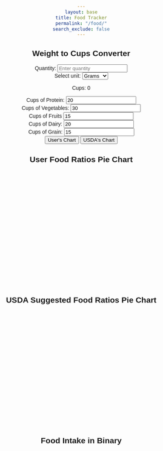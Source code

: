 ```yaml
---
layout: base
title: Food Tracker
permalink: "/food/"
search_exclude: false
---
```

<head>
  <meta charset="UTF-8">
  <meta name="viewport" content="width=device-width, initial-scale=1.0">
  <title>Weight to Cups Converter</title>
  <style>
    body {
      font-family: Arial, sans-serif;
      text-align: center;
      margin: 50px;
    }

    #converter {
      margin-top: 20px;
    }
  </style>
</head>
<body>
  <h2>Weight to Cups Converter</h2>

  <div>
    <label for="quantity">Quantity:</label>
    <input type="number" id="quantity" placeholder="Enter quantity" oninput="convertToCups()">
  </div>

  <div>
    <label for="unit">Select unit:</label>
    <select id="unit" onchange="convertToCups()">
      <option value="grams">Grams</option>
      <option value="ounces">Ounces</option>
      <option value="pounds">Pounds</option>
    </select>
  </div>

  <div id="converter">
    <p id="result">Cups: 0</p>
  </div>

  <script>
    function convertToCups() {
      // Get the value and unit from the input
      var quantity = parseFloat(document.getElementById('quantity').value);
      var unit = document.getElementById('unit').value;

      // Conversion factors
      var gramsToCups = 0.24;
      var ouncesToCups = 0.125;
      var poundsToCups = 2;

      // Perform the conversion
      var cups;
      switch (unit) {
        case 'grams':
          cups = quantity * gramsToCups;
          break;
        case 'ounces':
          cups = quantity * ouncesToCups;
          break;
        case 'pounds':
          cups = quantity * poundsToCups;
          break;
        default:
          cups = 0;
      }

      // Display the result
      document.getElementById('result').innerHTML = 'Cups: ' + cups.toFixed(2);
    }
  </script>
</body>
<html lang="en">
<head>
  <title>Food Tracker</title>
</head>
<body>
  <div>
    <label for="proteinRatio" class="label">Cups of Protein:</label>
    <input type="number" id="proteinRatio" value="20">
  </div>
  <div>
    <label for="vegetableRatio" class="label">Cups of Vegetables:</label>
    <input type="number" id="vegetableRatio" value="30">
  </div>
  <div>
    <label for="fruitRatio" class="label">Cups of Fruits</label>
    <input type="number" id="fruitRatio" value="15">
  </div>
  <div>
    <label for="dairyRatio" class="label">Cups of Dairy:</label>
    <input type="number" id="dairyRatio" value="20">
  </div>
  <div>
    <label for="grainRatio" class="label">Cups of Grain:</label>
    <input type="number" id="grainRatio" value="15">
  </div>
  <button class="btn" onclick="createPieChart()">User's Chart</button>
  <button class="btn" onclick="createUSDAChart()">USDA's Chart</button>

  <h2>User Food Ratios Pie Chart</h2>
  <svg id="userChart" width="300" height="300"></svg>
  
  <h2>USDA Suggested Food Ratios Pie Chart</h2>
  <svg id="usdaChart" width="300" height="300"></svg>

  <div id="legend"></div>

  <h2>Food Intake in Binary</h2>
  <div id="foodBinaryDisplay"></div>

  <script>
    function createPieChart() {
      const protein = parseFloat(document.getElementById('proteinRatio').value);
      const vegetable = parseFloat(document.getElementById('vegetableRatio').value);
      const fruit = parseFloat(document.getElementById('fruitRatio').value);
      const dairy = parseFloat(document.getElementById('dairyRatio').value);
      const grain = parseFloat(document.getElementById('grainRatio').value);

      const total = protein + vegetable + fruit + dairy + grain;

      const proteinAngle = (protein / total) * 360;
      const vegetableAngle = (vegetable / total) * 360;
      const fruitAngle = (fruit / total) * 360;
      const dairyAngle = (dairy / total) * 360;
      const grainAngle = (grain / total) * 360;

      const userChart = document.getElementById('userChart');
      
      userChart.innerHTML = '';

      drawSegment(userChart, 150, 150, 100, 0, proteinAngle, '#FFC3BD');
      drawSegment(userChart, 150, 150, 100, proteinAngle, proteinAngle + vegetableAngle, '#C1E1C1');
      drawSegment(userChart, 150, 150, 100, proteinAngle + vegetableAngle, proteinAngle + vegetableAngle + fruitAngle, '#ADD8E6');
      drawSegment(userChart, 150, 150, 100, proteinAngle + vegetableAngle + fruitAngle, proteinAngle + vegetableAngle + fruitAngle + dairyAngle, '#FFD700');
      drawSegment(userChart, 150, 150, 100, proteinAngle + vegetableAngle + fruitAngle + dairyAngle, 360, '#E6A8D7');

      updateLegend();

      updateBinaryDisplay();
    }

    function createUSDAChart() {
      const usdaProtein = 20; // USDA suggested ratio for protein
      const usdaVegetable = 30; // USDA suggested ratio for vegetables
      const usdaFruit = 20; // USDA suggested ratio for fruits
      const usdaDairy = 20; // USDA suggested ratio for dairy
      const usdaGrain = 30; // USDA suggested ratio for grains

      const usdaTotal = usdaProtein + usdaVegetable + usdaFruit + usdaDairy + usdaGrain;

      const usdaProteinAngle = (usdaProtein / usdaTotal) * 360;
      const usdaVegetableAngle = (usdaVegetable / usdaTotal) * 360;
      const usdaFruitAngle = (usdaFruit / usdaTotal) * 360;
      const usdaDairyAngle = (usdaDairy / usdaTotal) * 360;
      const usdaGrainAngle = (usdaGrain / usdaTotal) * 360;

      const usdaChart = document.getElementById('usdaChart');

      usdaChart.innerHTML = '';

      drawSegment(usdaChart, 150, 150, 100, 0, usdaProteinAngle, '#FFC3BD');
      drawSegment(usdaChart, 150, 150, 100, usdaProteinAngle, usdaProteinAngle + usdaVegetableAngle, '#C1E1C1');
      drawSegment(usdaChart, 150, 150, 100, usdaProteinAngle + usdaVegetableAngle, usdaProteinAngle + usdaVegetableAngle + usdaFruitAngle, '#ADD8E6');
      drawSegment(usdaChart, 150, 150, 100, usdaProteinAngle + usdaVegetableAngle + usdaFruitAngle, usdaProteinAngle + usdaVegetableAngle + usdaFruitAngle + usdaDairyAngle, '#FFD700');
      drawSegment(usdaChart, 150, 150, 100, usdaProteinAngle + usdaVegetableAngle + usdaFruitAngle + usdaDairyAngle, 360, '#E6A8D7');

      updateLegend();
      updateBinaryDisplay();
    }

    function drawSegment(svg, x, y, radius, startAngle, endAngle, color) {
      const startRadians = (startAngle - 90) * Math.PI / 180;
      const endRadians = (endAngle - 90) * Math.PI / 180;
      const x1 = x + radius * Math.cos(startRadians);
      const y1 = y + radius * Math.sin(startRadians);
      const x2 = x + radius * Math.cos(endRadians);
      const y2 = y + radius * Math.sin(endRadians);
      const largeArcFlag = endAngle - startAngle <= 180 ? '0' : '1';
      const pathData = [
        `M ${x},${y}`,
        `L ${x1},${y1}`,
        `A ${radius},${radius} 0 ${largeArcFlag},1 ${x2},${y2}`,
        'Z'
      ].join(' ');
      const segment = document.createElementNS('http://www.w3.org/2000/svg', 'path');
      segment.setAttribute('d', pathData);
      segment.setAttribute('fill', color);
      svg.appendChild(segment);
    }

    function updateLegend() {
      const legend = document.getElementById('legend');
      legend.innerHTML = '';
      legend.innerHTML += '<div><span style="display:inline-block;width:20px;height:20px;background-color:#FFC3BD;"></span> Protein</div>';
      legend.innerHTML += '<div><span style="display:inline-block;width:20px;height:20px;background-color:#C1E1C1;"></span> Vegetable</div>';
      legend.innerHTML += '<div><span style="display:inline-block;width:20px;height:20px;background-color:#ADD8E6;"></span> Fruit</div>';
      legend.innerHTML += '<div><span style="display:inline-block;width:20px;height:20px;background-color:#FFD700;"></span> Dairy</div>';
      legend.innerHTML += '<div><span style="display:inline-block;width:20px;height:20px;background-color:#E6A8D7;"></span> Grain</div>';
    }
     
    function updateBinaryDisplay() {
      const protein = parseFloat(document.getElementById('proteinRatio').value);
      const vegetable = parseFloat(document.getElementById('vegetableRatio').value);
      const fruit = parseFloat(document.getElementById('fruitRatio').value);
      const dairy = parseFloat(document.getElementById('dairyRatio').value);
      const grain = parseFloat(document.getElementById('grainRatio').value);

      const binaryProtein = protein.toString(2);
      const binaryVegetable = vegetable.toString(2);
      const binaryFruit = fruit.toString(2);
      const binaryDairy = dairy.toString(2);
      const binaryGrain = grain.toString(2);

      const totalIntake = protein + vegetable + fruit + dairy + grain;
      const binaryTotalIntake = totalIntake.toString(2);
      
      const foodBinaryDisplay = document.getElementById('foodBinaryDisplay');

      foodBinaryDisplay.innerHTML = `
        <p>Protein in Binary: ${binaryProtein}</p>
        <p>Vegetable in Binary: ${binaryVegetable}</p>
        <p>Fruit in Binary: ${binaryFruit}</p>
        <p>Dairy in Binary: ${binaryDairy}</p>
        <p>Grain in Binary: ${binaryGrain}</p>
        <p>Total Food Intake in Binary: ${binaryTotalIntake}</p>
      `;
    }

    // Call necessary functions
    createPieChart(); // Or createUSDAChart() based on the initial action
  </script>
</body>
</html>
